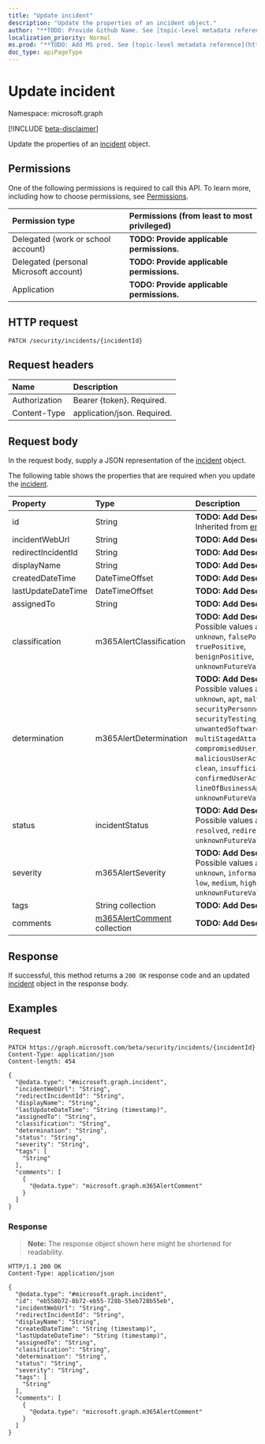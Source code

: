 ```yaml
---
title: "Update incident"
description: "Update the properties of an incident object."
author: "**TODO: Provide Github Name. See [topic-level metadata reference](https://msgo.azurewebsites.net/add/document/guidelines/metadata.html#topic-level-metadata)**"
localization_priority: Normal
ms.prod: "**TODO: Add MS prod. See [topic-level metadata reference](https://msgo.azurewebsites.net/add/document/guidelines/metadata.html#topic-level-metadata)**"
doc_type: apiPageType
---
```


# Update incident
Namespace: microsoft.graph

[!INCLUDE [beta-disclaimer](../../includes/beta-disclaimer.md)]

Update the properties of an [incident](../resources/incident.md) object.

## Permissions
One of the following permissions is required to call this API. To learn more, including how to choose permissions, see [Permissions](/graph/permissions-reference).

|Permission type|Permissions (from least to most privileged)|
|:---|:---|
|Delegated (work or school account)|**TODO: Provide applicable permissions.**|
|Delegated (personal Microsoft account)|**TODO: Provide applicable permissions.**|
|Application|**TODO: Provide applicable permissions.**|

## HTTP request

<!-- {
  "blockType": "ignored"
}
-->
``` http
PATCH /security/incidents/{incidentId}
```

## Request headers
|Name|Description|
|:---|:---|
|Authorization|Bearer {token}. Required.|
|Content-Type|application/json. Required.|

## Request body
In the request body, supply a JSON representation of the [incident](../resources/incident.md) object.

The following table shows the properties that are required when you update the [incident](../resources/incident.md).

|Property|Type|Description|
|:---|:---|:---|
|id|String|**TODO: Add Description** Inherited from [entity](../resources/entity.md)|
|incidentWebUrl|String|**TODO: Add Description**|
|redirectIncidentId|String|**TODO: Add Description**|
|displayName|String|**TODO: Add Description**|
|createdDateTime|DateTimeOffset|**TODO: Add Description**|
|lastUpdateDateTime|DateTimeOffset|**TODO: Add Description**|
|assignedTo|String|**TODO: Add Description**|
|classification|m365AlertClassification|**TODO: Add Description**. Possible values are: `unknown`, `falsePositive`, `truePositive`, `benignPositive`, `unknownFutureValue`.|
|determination|m365AlertDetermination|**TODO: Add Description**. Possible values are: `unknown`, `apt`, `malware`, `securityPersonnel`, `securityTesting`, `unwantedSoftware`, `other`, `multiStagedAttack`, `compromisedUser`, `phishing`, `maliciousUserActivity`, `clean`, `insufficientData`, `confirmedUserActivity`, `lineOfBusinessApplication`, `unknownFutureValue`.|
|status|incidentStatus|**TODO: Add Description**. Possible values are: `active`, `resolved`, `redirected`, `unknownFutureValue`.|
|severity|m365AlertSeverity|**TODO: Add Description**. Possible values are: `unknown`, `informational`, `low`, `medium`, `high`, `unknownFutureValue`.|
|tags|String collection|**TODO: Add Description**|
|comments|[m365AlertComment](../resources/m365alertcomment.md) collection|**TODO: Add Description**|



## Response

If successful, this method returns a `200 OK` response code and an updated [incident](../resources/incident.md) object in the response body.

## Examples

### Request
<!-- {
  "blockType": "request",
  "name": "update_incident"
}
-->
``` http
PATCH https://graph.microsoft.com/beta/security/incidents/{incidentId}
Content-Type: application/json
Content-length: 454

{
  "@odata.type": "#microsoft.graph.incident",
  "incidentWebUrl": "String",
  "redirectIncidentId": "String",
  "displayName": "String",
  "lastUpdateDateTime": "String (timestamp)",
  "assignedTo": "String",
  "classification": "String",
  "determination": "String",
  "status": "String",
  "severity": "String",
  "tags": [
    "String"
  ],
  "comments": [
    {
      "@odata.type": "microsoft.graph.m365AlertComment"
    }
  ]
}
```


### Response
>**Note:** The response object shown here might be shortened for readability.
<!-- {
  "blockType": "response",
  "truncated": true
}
-->
``` http
HTTP/1.1 200 OK
Content-Type: application/json

{
  "@odata.type": "#microsoft.graph.incident",
  "id": "eb558b72-8b72-eb55-728b-55eb728b55eb",
  "incidentWebUrl": "String",
  "redirectIncidentId": "String",
  "displayName": "String",
  "createdDateTime": "String (timestamp)",
  "lastUpdateDateTime": "String (timestamp)",
  "assignedTo": "String",
  "classification": "String",
  "determination": "String",
  "status": "String",
  "severity": "String",
  "tags": [
    "String"
  ],
  "comments": [
    {
      "@odata.type": "microsoft.graph.m365AlertComment"
    }
  ]
}
```

